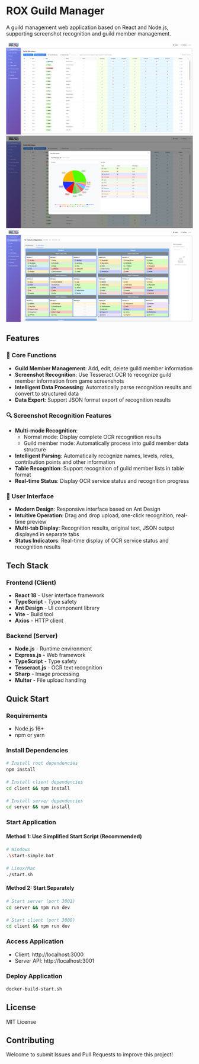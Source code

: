 # ROX Guild Manager

A guild management web application based on React and Node.js, supporting screenshot recognition and guild member management.

![main](screenshots/screenshot-20250819-195808.png)
![class](screenshots/screenshot-20250819-200116.png)
![party](screenshots/screenshot-20250819-195856.png)


## Features

### 🎯 Core Functions
- **Guild Member Management**: Add, edit, delete guild member information
- **Screenshot Recognition**: Use Tesseract OCR to recognize guild member information from game screenshots
- **Intelligent Data Processing**: Automatically parse recognition results and convert to structured data
- **Data Export**: Support JSON format export of recognition results

### 🔍 Screenshot Recognition Features
- **Multi-mode Recognition**: 
  - Normal mode: Display complete OCR recognition results
  - Guild member mode: Automatically process into guild member data structure
- **Intelligent Parsing**: Automatically recognize names, levels, roles, contribution points and other information
- **Table Recognition**: Support recognition of guild member lists in table format
- **Real-time Status**: Display OCR service status and recognition progress

### 🎨 User Interface
- **Modern Design**: Responsive interface based on Ant Design
- **Intuitive Operation**: Drag and drop upload, one-click recognition, real-time preview
- **Multi-tab Display**: Recognition results, original text, JSON output displayed in separate tabs
- **Status Indicators**: Real-time display of OCR service status and recognition results

## Tech Stack

### Frontend (Client)
- **React 18** - User interface framework
- **TypeScript** - Type safety
- **Ant Design** - UI component library
- **Vite** - Build tool
- **Axios** - HTTP client

### Backend (Server)
- **Node.js** - Runtime environment
- **Express.js** - Web framework
- **TypeScript** - Type safety
- **Tesseract.js** - OCR text recognition
- **Sharp** - Image processing
- **Multer** - File upload handling

## Quick Start

### Requirements
- Node.js 16+
- npm or yarn

### Install Dependencies
```bash
# Install root dependencies
npm install

# Install client dependencies
cd client && npm install

# Install server dependencies
cd server && npm install
```

### Start Application

#### Method 1: Use Simplified Start Script (Recommended)
```bash
# Windows
.\start-simple.bat

# Linux/Mac
./start.sh
```

#### Method 2: Start Separately
```bash
# Start server (port 3001)
cd server && npm run dev

# Start client (port 3000)
cd client && npm run dev
```

### Access Application
- Client: http://localhost:3000
- Server API: http://localhost:3001

### Deploy Application
```bash
docker-build-start.sh
```

## License

MIT License

## Contributing

Welcome to submit Issues and Pull Requests to improve this project!